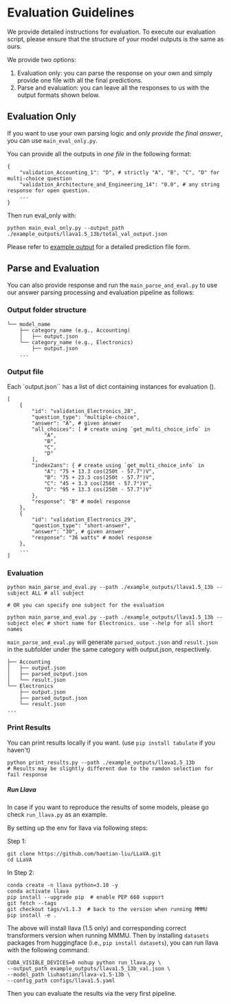 # Evaluation Guidelines
We provide detailed instructions for evaluation. 
To execute our evaluation script, please ensure that the structure of your model outputs is the same as ours.

We provide two options:
1. Evaluation only: you can parse the response on your own and simply provide one file with all the final predictions.
2. Parse and evaluation: you can leave all the responses to us with the output formats shown below.

## Evaluation Only
If you want to use your own parsing logic and *only provide the final answer*, you can use `main_eval_only.py`.

You can provide all the outputs in *one file* in the following format:

```
{
    "validation_Accounting_1": "D", # strictly "A", "B", "C", "D" for multi-choice question
    "validation_Architecture_and_Engineering_14": "0.0", # any string response for open question.
    ...
}
```
Then run eval_only with:
```
python main_eval_only.py --output_path ./example_outputs/llava1.5_13b/total_val_output.json
```

Please refer to [example output](https://github.com/MMMU-Benchmark/MMMU/blob/main/mmmu/example_outputs/llava1.5_13b/total_val_output.json) for a detailed prediction file form.


## Parse and Evaluation
You can also provide response and run the `main_parse_and_eval.py` to use our answer parsing processing and evaluation pipeline as follows:

### Output folder structure

```
└── model_name
    ├── category_name (e.g., Accounting)
    │   ├── output.json
    └── category_name (e.g., Electronics)
        ├── output.json
    ...
```

### Output file
Each `output.json`` has a list of dict containing instances for evaluation ().
```
[
    {
        "id": "validation_Electronics_28",
        "question_type": "multiple-choice",
        "answer": "A", # given answer
        "all_choices": [ # create using `get_multi_choice_info` in 
            "A",
            "B",
            "C",
            "D"
        ],
        "index2ans": { # create using `get_multi_choice_info` in 
            "A": "75 + 13.3 cos(250t - 57.7°)V",
            "B": "75 + 23.3 cos(250t - 57.7°)V",
            "C": "45 + 3.3 cos(250t - 57.7°)V",
            "D": "95 + 13.3 cos(250t - 57.7°)V"
        },
        "response": "B" # model response
    },
    {
        "id": "validation_Electronics_29",
        "question_type": "short-answer",
        "answer": "30", # given answer
        "response": "36 watts" # model response
    },
    ...
]
```

### Evaluation
```
python main_parse_and_eval.py --path ./example_outputs/llava1.5_13b --subject ALL # all subject

# OR you can specify one subject for the evaluation

python main_parse_and_eval.py --path ./example_outputs/llava1.5_13b --subject elec # short name for Electronics. use --help for all short names

```

`main_parse_and_eval.py` will generate `parsed_output.json` and `result.json` in the subfolder under the same category with output.json, respectively.

```
├── Accounting
│   ├── output.json
│   ├── parsed_output.json
│   └── result.json
└── Electronics
    ├── output.json
    ├── parsed_output.json
    └── result.json
...
```

### Print Results
You can print results locally if you want. (use `pip install tabulate` if you haven't)
```
python print_results.py --path ./example_outputs/llava1.5_13b
# Results may be slightly different due to the ramdon selection for fail response
```



##### Run Llava
In case if you want to reproduce the results of some models, please go check `run_llava.py` as an example.

By setting up the env for llava via following steps:

Step 1:
```
git clone https://github.com/haotian-liu/LLaVA.git
cd LLaVA
```
In Step 2:
```
conda create -n llava python=3.10 -y
conda activate llava
pip install --upgrade pip  # enable PEP 660 support
git fetch --tags  
git checkout tags/v1.1.3  # back to the version when running MMMU
pip install -e .
```

The above will install llava (1.5 only) and corresponding correct transformers version when running MMMU.
Then by installing `datasets` packages from huggingface (i.e., `pip install datasets`), you can run llava with the following command:

```
CUDA_VISIBLE_DEVICES=0 nohup python run_llava.py \
--output_path example_outputs/llava1.5_13b_val.json \
--model_path liuhaotian/llava-v1.5-13b \
--config_path configs/llava1.5.yaml
```

Then you can evaluate the results via the very first pipeline.
